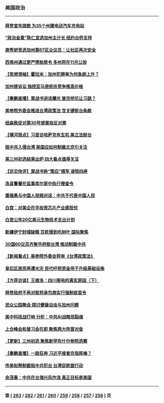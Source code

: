 ### 美国政治
---
#### [拜登宣布拨款 为35个州建电动汽车充电站](../../pages/ncid1078159/n13825296.md) 
#### [“政治金童”陈仁宜选加州主计长 纽约台侨支持](../../pages/ncid1078159/n13825364.md) 
#### [庾秀妍竞选加州第67区众议员：让社区再次安全](../../pages/ncid1078159/n13825321.md) 
#### [西弗州通过更严堕胎禁令 多州将在11月公投](../../pages/ncid1078159/n13824354.md) 
#### [【思想领袖】霍拉米：加州犯罪率为何急剧上升？](../../pages/ncid1078159/n13813198.md) 
#### [加州提诉讼 指控亚马逊扼杀竞争推高价格](../../pages/ncid1078159/n13825186.md) 
#### [【秦鹏直播】栗战书讲话爆光 普京挖坑让习跳？](../../pages/ncid1078159/n13825203.md) 
#### [美参院外委会推进台湾政策法 含关键挺台条款](../../pages/ncid1078159/n13825205.md) 
#### [纽森敦促对第30号提案投反对票](../../pages/ncid1078159/n13825210.md) 
#### [【横河观点】习首访哈萨克有玄机 美立法挺台](../../pages/ncid1078159/n13825189.md) 
#### [阻中共入侵台湾 美国应如何制裁北京引关注](../../pages/ncid1078159/n13825165.md) 
#### [美三州初选结果出炉 四大看点值得关注](../../pages/ncid1078159/n13824320.md) 
#### [【远见快评】栗战书称“策应”俄军 语惊四座](../../pages/ncid1078159/n13825196.md) 
#### [洛县警署在监事库尔家中执行搜查令](../../pages/ncid1078159/n13825137.md) 
#### [蓬佩奥与中国人视频对话：中共不代表中国人民](../../pages/ncid1078159/n13825094.md) 
#### [白宫：对美企在华投资芯片产业感担忧](../../pages/ncid1078159/n13825122.md) 
#### [白宫公布20亿美元生物技术支出计划](../../pages/ncid1078159/n13825109.md) 
#### [新疆伊宁封城缺粮 百姓饿到吃树叶 国际聚焦](../../pages/ncid1078159/n13825062.md) 
#### [30国60议员齐聚华府挺台湾 推动制裁中共](../../pages/ncid1078159/n13824722.md) 
#### [【新闻看点】美参院外委会将审《台湾政策法》](../../pages/ncid1078159/n13824418.md) 
#### [皇后区居民再遭水灾 民代吁把资金用于升级基础设施](../../pages/ncid1078159/n13824604.md) 
#### [【方菲访谈】王维洛：四川限电的真实原因（下）](../../pages/ncid1078159/n13823599.md) 
#### [拜登政府不再对联邦承包商实行强制疫苗令](../../pages/ncid1078159/n13824414.md) 
#### [民众公园聚会 探讨健康自由与加州问题](../../pages/ncid1078159/n13824485.md) 
#### [美中科技战打响 分析：中共AI战略现裂痕](../../pages/ncid1078159/n13824356.md) 
#### [上合峰会和普习会在即 聚焦两大阵营对垒](../../pages/ncid1078159/n13824392.md) 
#### [【更新】三州初选 聚焦新罕布什尔参院选赛](../../pages/ncid1078159/n13824318.md) 
#### [【秦鹏直播】一路狂奔 习近平接普京指挥棒？](../../pages/ncid1078159/n13824416.md) 
#### [传美拟祭制裁阻中共犯台 台湾促欧盟行动](../../pages/ncid1078159/n13824369.md) 
#### [余茂春：中共在台海兴风作浪 真正目标是美国](../../pages/ncid1078159/n13824313.md) 

---
#### 第 [ [263](./263.md) / [262](./262.md) / [261](./261.md) / [260](./260.md) / [259](./259.md) / [258](./258.md) / [257](./257.md) / [256](./256.md) ] 页
